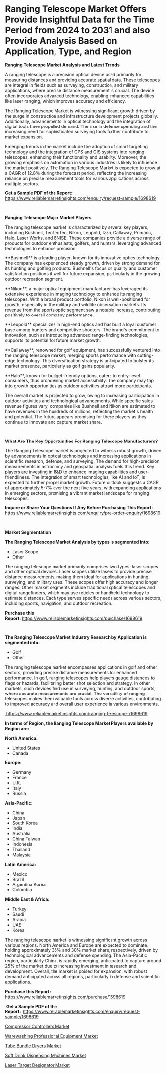 <p><h1>Ranging Telescope Market Offers Provide Insightful Data for the Time Period from 2024 to 2031 and also Provide Analysis Based on Application, Type, and Region</h1></p><p><strong>Ranging Telescope Market Analysis and Latest Trends</strong></p>
<p><p>A ranging telescope is a precision optical device used primarily for measuring distances and providing accurate spatial data. These telescopes are integral in fields such as surveying, construction, and military applications, where precise distance measurement is crucial. The device often incorporates advanced technology, enabling enhanced capabilities like laser ranging, which improves accuracy and efficiency.</p><p>The Ranging Telescope Market is witnessing significant growth driven by the surge in construction and infrastructure development projects globally. Additionally, advancements in optical technology and the integration of digital tools have propelled demand. The rise in defense spending and the increasing need for sophisticated surveying tools further contribute to market expansion.</p><p>Emerging trends in the market include the adoption of smart targeting technology and the integration of GPS and GIS systems into ranging telescopes, enhancing their functionality and usability. Moreover, the growing emphasis on automation in various industries is likely to influence the market positively. The Ranging Telescope Market is expected to grow at a CAGR of 12.8% during the forecast period, reflecting the increasing reliance on precise measurement tools for various applications across multiple sectors.</p></p>
<p><strong>Get a Sample PDF of the Report:&nbsp;</strong> <a href="https://www.reliablemarketinsights.com/enquiry/request-sample/1698619?utm_campaign=1602&utm_medium=2&utm_source=Github&utm_content=ia&utm_term=20102024&utm_id=ranging-telescope">https://www.reliablemarketinsights.com/enquiry/request-sample/1698619</a></p>
<p>&nbsp;</p>
<p><strong>Ranging Telescope Major Market Players</strong></p>
<p><p>The ranging telescope market is characterized by several key players, including Bushnell, TecTecTec, Nikon, Leupold, Izzo, Callaway, Primacc, Halo, Laser Works, and BNISE. These companies provide a diverse range of products for outdoor enthusiasts, golfers, and hunters, leveraging advanced technologies to enhance precision.</p><p>**Bushnell** is a leading player, known for its innovative optics technology. The company has experienced steady growth, driven by strong demand for its hunting and golfing products. Bushnell's focus on quality and customer satisfaction positions it well for future expansion, particularly in the growing outdoor recreation segment.</p><p>**Nikon**, a major optical equipment manufacturer, has leveraged its extensive experience in imaging technology to enhance its ranging telescopes. With a broad product portfolio, Nikon is well-positioned for growth, especially in the military and wildlife observation markets. Its revenue from the sports optic segment saw a notable increase, contributing positively to overall company performance.</p><p>**Leupold** specializes in high-end optics and has built a loyal customer base among hunters and competitive shooters. The brand's commitment to innovation, such as introducing advanced range-finding technologies, supports its potential for future market growth.</p><p>**Callaway**, renowned for golf equipment, has successfully ventured into the ranging telescope market, merging sports performance with cutting-edge technology. This diversification strategy is anticipated to bolster its market presence, particularly as golf gains popularity.</p><p>**Halo**, known for budget-friendly options, caters to entry-level consumers, thus broadening market accessibility. The company may tap into growth opportunities as outdoor activities attract more participants.</p><p>The overall market is projected to grow, owing to increasing participation in outdoor activities and technological advancements. While specific sales revenue figures vary, companies like Bushnell and Nikon are estimated to have revenues in the hundreds of millions, reflecting the market's health and potential. The future appears promising for these players as they continue to innovate and capture market share.</p></p>
<p>&nbsp;</p>
<p><strong>What Are The Key Opportunities For Ranging Telescope Manufacturers?</strong></p>
<p><p>The Ranging Telescope market is projected to witness robust growth, driven by advancements in optical technologies and increasing applications in scientific research, defense, and surveying. The demand for high-precision measurements in astronomy and geospatial analysis fuels this trend. Key players are investing in R&D to enhance imaging capabilities and user-friendliness. The integration of smart technologies, like AI and IoT, is expected to further propel market growth. Future outlook suggests a CAGR of approximately 5-7% over the next five years, with expanding applications in emerging sectors, promising a vibrant market landscape for ranging telescopes.</p></p>
<p><strong>Inquire or Share Your Questions If Any Before Purchasing This Report:</strong> <a href="https://www.reliablemarketinsights.com/enquiry/pre-order-enquiry/1698619?utm_campaign=1602&utm_medium=2&utm_source=Github&utm_content=ia&utm_term=20102024&utm_id=ranging-telescope">https://www.reliablemarketinsights.com/enquiry/pre-order-enquiry/1698619</a></p>
<p>&nbsp;</p>
<p><strong>Market Segmentation</strong></p>
<p><strong>The Ranging Telescope Market Analysis by types is segmented into:</strong></p>
<p><ul><li>Laser Scope</li><li>Other</li></ul></p>
<p><p>The ranging telescope market primarily comprises two types: laser scopes and other optical devices. Laser scopes utilize lasers to provide precise distance measurements, making them ideal for applications in hunting, surveying, and military uses. These scopes offer high accuracy and longer ranges. Other market segments include traditional optical telescopes and digital rangefinders, which may use reticles or handheld technology to estimate distances. Each type serves specific needs across various sectors, including sports, navigation, and outdoor recreation.</p></p>
<p><strong>Purchase this Report:&nbsp;</strong><a href="https://www.reliablemarketinsights.com/purchase/1698619?utm_campaign=1602&utm_medium=2&utm_source=Github&utm_content=ia&utm_term=20102024&utm_id=ranging-telescope">https://www.reliablemarketinsights.com/purchase/1698619</a></p>
<p>&nbsp;</p>
<p><strong>The Ranging Telescope Market Industry Research by Application is segmented into:</strong></p>
<p><ul><li>Golf</li><li>Other</li></ul></p>
<p><p>The ranging telescope market encompasses applications in golf and other sectors, providing precise distance measurements for enhanced performance. In golf, ranging telescopes help players gauge distances to flags or hazards, facilitating better shot selection and strategy. In other markets, such devices find use in surveying, hunting, and outdoor sports, where accurate measurements are crucial. The versatility of ranging telescopes makes them valuable tools across diverse activities, contributing to improved accuracy and overall user experience in various environments.</p></p>
<p><a href="https://www.reliablemarketinsights.com/ranging-telescope-r1698619?utm_campaign=1602&utm_medium=2&utm_source=Github&utm_content=ia&utm_term=20102024&utm_id=ranging-telescope">&nbsp;https://www.reliablemarketinsights.com/ranging-telescope-r1698619</a></p>
<p><strong>In terms of Region, the Ranging Telescope Market Players available by Region are:</strong></p>
<p>
    <p> <strong> North America: </strong>
        <ul>
            <li>United States</li>
            <li>Canada</li>
        </ul>
        </p> 
    <p> <strong> Europe: </strong>
        <ul>
            <li>Germany</li>
            <li>France</li>
            <li>U.K.</li>
            <li>Italy</li>
            <li>Russia</li>
        </ul>
        </p> 
    <p> <strong> Asia-Pacific: </strong>
        <ul>
            <li>China</li>
            <li>Japan</li>
            <li>South Korea</li>
            <li>India</li>
            <li>Australia</li>
            <li>China Taiwan</li>
            <li>Indonesia</li>
            <li>Thailand</li>
            <li>Malaysia</li>
        </ul>
        </p> 
    <p> <strong> Latin America: </strong>
        <ul>
            <li>Mexico</li>
            <li>Brazil</li>
            <li>Argentina Korea</li>
            <li>Colombia</li>
        </ul>
        </p> 
    <p> <strong> Middle East & Africa: </strong>
        <ul>
            <li>Turkey</li>
            <li>Saudi</li>
            <li>Arabia</li>
            <li>UAE</li>
            <li>Korea</li>
        </ul>
    </p>
    </p>
<p><p>The ranging telescope market is witnessing significant growth across various regions. North America and Europe are expected to dominate, holding approximately 35% and 30% market share, respectively, driven by technological advancements and defense spending. The Asia-Pacific region, particularly China, is rapidly emerging, anticipated to capture around 25% of the market due to increasing investment in research and development. Overall, the market is poised for expansion, with robust demand anticipated across all regions, particularly in defense and scientific applications.</p></p>
<p><strong>Purchase this Report: </strong><a href="https://www.reliablemarketinsights.com/purchase/1698619?utm_campaign=1602&utm_medium=2&utm_source=Github&utm_content=ia&utm_term=20102024&utm_id=ranging-telescope">https://www.reliablemarketinsights.com/purchase/1698619</a></p>
<p>&nbsp;<strong>Get a Sample PDF of the Report:&nbsp;&nbsp;</strong><a href="https://www.reliablemarketinsights.com/enquiry/request-sample/1698619?utm_campaign=1602&utm_medium=2&utm_source=Github&utm_content=ia&utm_term=20102024&utm_id=ranging-telescope">https://www.reliablemarketinsights.com/enquiry/request-sample/1698619</a></p>
<p><strong></strong></p>
<p><p><a href="https://www.linkedin.com/pulse/exploring-compressor-controllers-market-dynamics-global-trends-ontye?utm_campaign=1602&utm_medium=2&utm_source=Github&utm_content=ia&utm_term=20102024&utm_id=ranging-telescope">Compressor Controllers Market</a></p><p><a href="https://www.linkedin.com/pulse/warewashing-professional-equipment-market-forecasts-trends-impact-2psxe?utm_campaign=1602&utm_medium=2&utm_source=Github&utm_content=ia&utm_term=20102024&utm_id=ranging-telescope">Warewashing Professional Equipment Market</a></p><p><a href="https://issuu.com/reportprime-2/docs/tube-bundle-dryers-market-size-2030_d0a419b96df9e4?utm_campaign=1602&utm_medium=2&utm_source=Github&utm_content=ia&utm_term=20102024&utm_id=ranging-telescope">Tube Bundle Dryers Market</a></p><p><a href="https://www.linkedin.com/pulse/global-soft-drink-dispensing-machines-market-trends-innovations-8plff?utm_campaign=1602&utm_medium=2&utm_source=Github&utm_content=ia&utm_term=20102024&utm_id=ranging-telescope">Soft Drink Dispensing Machines Market</a></p><p><a href="https://www.linkedin.com/pulse/laser-target-designator-market-outlook-complete-industry-analysis-queee?utm_campaign=1602&utm_medium=2&utm_source=Github&utm_content=ia&utm_term=20102024&utm_id=ranging-telescope">Laser Target Designator Market</a></p></p>